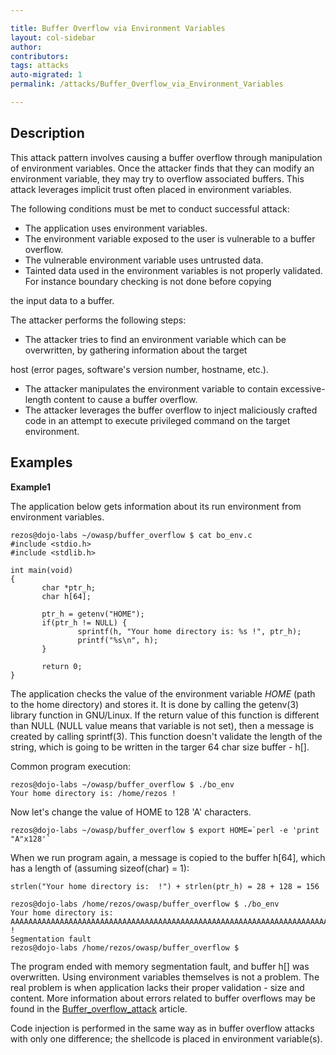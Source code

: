 ```yaml
---

title: Buffer Overflow via Environment Variables
layout: col-sidebar
author:
contributors:
tags: attacks
auto-migrated: 1
permalink: /attacks/Buffer_Overflow_via_Environment_Variables

---
```


## Description

This attack pattern involves causing a buffer overflow through
manipulation of environment variables. Once the attacker finds that they
can modify an environment variable, they may try to overflow associated
buffers. This attack leverages implicit trust often placed in
environment variables.

The following conditions must be met to conduct successful attack:

  - The application uses environment variables.
  - The environment variable exposed to the user is vulnerable to a
    buffer overflow.
  - The vulnerable environment variable uses untrusted data.
  - Tainted data used in the environment variables is not properly
    validated. For instance boundary checking is not done before copying

the input data to a buffer.

The attacker performs the following steps:

  - The attacker tries to find an environment variable which can be
    overwritten, by gathering information about the target

host (error pages, software's version number, hostname, etc.).

  - The attacker manipulates the environment variable to contain
    excessive-length content to cause a buffer overflow.
  - The attacker leverages the buffer overflow to inject maliciously
    crafted code in an attempt to execute privileged command on the
    target environment.

## Examples

**Example1**

The application below gets information about its run environment from
environment variables.

    rezos@dojo-labs ~/owasp/buffer_overflow $ cat bo_env.c
    #include <stdio.h>
    #include <stdlib.h>

    int main(void)
    {
           char *ptr_h;
           char h[64];

           ptr_h = getenv("HOME");
           if(ptr_h != NULL) {
                   sprintf(h, "Your home directory is: %s !", ptr_h);
                   printf("%s\n", h);
           }

           return 0;
    }

The application checks the value of the environment variable *HOME*
(path to the home directory) and stores it. It is done by calling the
getenv(3) library function in GNU/Linux. If the return value of this
function is different than NULL (NULL value means that variable is not
set), then a message is created by calling sprintf(3). This function
doesn't validate the length of the string, which is going to be written
in the targer 64 char size buffer - h\[\].

Common program execution:

    rezos@dojo-labs ~/owasp/buffer_overflow $ ./bo_env
    Your home directory is: /home/rezos !

Now let's change the value of HOME to 128 'A' characters.

    rezos@dojo-labs ~/owasp/buffer_overflow $ export HOME=`perl -e 'print "A"x128'`

When we run program again, a message is copied to the buffer h\[64\],
which has a length of (assuming sizeof(char) = 1):

    strlen("Your home directory is:  !") + strlen(ptr_h) = 28 + 128 = 156

    rezos@dojo-labs /home/rezos/owasp/buffer_overflow $ ./bo_env
    Your home directory is:
    AAAAAAAAAAAAAAAAAAAAAAAAAAAAAAAAAAAAAAAAAAAAAAAAAAAAAAAAAAAAAAAAAAAAAAAAAAAAAAAAAAAAAAAAAAAAAAAAAAAAAAAAAAAAAAAAAAAAAAAAAAAAAAAA
    !
    Segmentation fault
    rezos@dojo-labs /home/rezos/owasp/buffer_overflow $

The program ended with memory segmentation fault, and buffer h\[\] was
overwritten. Using environment variables themselves is not a problem.
The real problem is when application lacks their proper validation -
size and content. More information about errors related to buffer
overflows may be found in the
[Buffer_overflow_attack](/attacks/Buffer_overflow_attack) article.

Code injection is performed in the same way as in buffer overflow
attacks with only one difference; the shellcode is placed in environment
variable(s).

